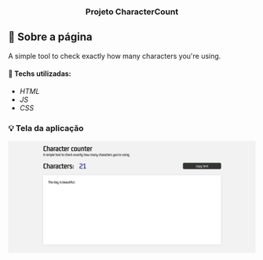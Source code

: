 <h3 align="center">
  Projeto CharacterCount
</h3>

## :rocket: Sobre a página

A simple tool to check exactly how many characters you're using. 

#### :wrench: Techs utilizadas:
* _HTML_
* _JS_
* _CSS_

### :bulb: Tela da aplicação

![image](https://github.com/JonanthaW/CharacterCount/blob/main/assets/example1.jpg)
